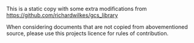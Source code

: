 This is a static copy with some extra modifications from https://github.com/richardwilkes/gcs_library

When considering documents that are not copied from abovementioned source, please use this projects licence for rules of contribution.

